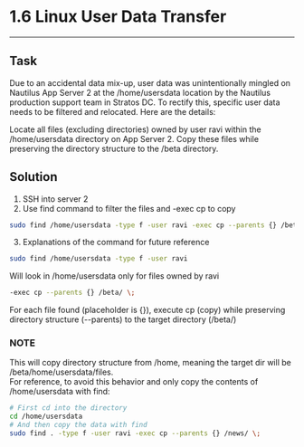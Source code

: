 # 1.6 Linux User Data Transfer
---
## Task
Due to an accidental data mix-up, user data was unintentionally mingled on Nautilus App Server 2 at the /home/usersdata location by the Nautilus production support team in Stratos DC. To rectify this, specific user data needs to be filtered and relocated. Here are the details:  
  
Locate all files (excluding directories) owned by user ravi within the /home/usersdata directory on App Server 2. Copy these files while preserving the directory structure to the /beta directory.
## Solution
1. SSH into server 2
2. Use find command to filter the files and -exec cp to copy
```bash
sudo find /home/usersdata -type f -user ravi -exec cp --parents {} /beta/ \;
```
3. Explanations of the command for future reference
```bash
sudo find /home/usersdata -type f -user ravi
```  
Will look in /home/usersdata only for files owned by ravi  
```bash
-exec cp --parents {} /beta/ \;
```
For each file found (placeholder is {}), execute cp (copy) while preserving directory structure (--parents) to the target directory (/beta/)  
### NOTE
This will copy directory structure from /home, meaning the target dir will be /beta/home/usersdata/files.  
For reference, to avoid this behavior and only copy the contents of /home/usersdata with find:  
```bash
# First cd into the directory
cd /home/usersdata
# And then copy the data with find
sudo find . -type f -user ravi -exec cp --parents {} /news/ \;
```

